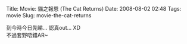 Title: Movie: 貓之報恩 (The Cat Returns)
Date: 2008-08-02 02:48
Tags: movie
Slug: movie-the-cat-returns

到今時今日先睇... 認真out... XD  
不過套野唔錯AR~

